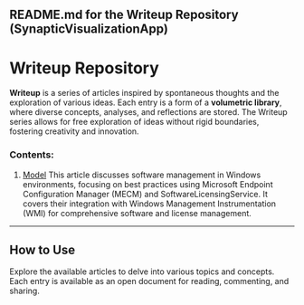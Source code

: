 ## README.md for the Writeup Repository (SynapticVisualizationApp)

# Writeup Repository

**Writeup** is a series of articles inspired by spontaneous thoughts and the exploration of various ideas. Each entry is a form of a **volumetric library**, where diverse concepts, analyses, and reflections are stored. The Writeup series allows for free exploration of ideas without rigid boundaries, fostering creativity and innovation.

### Contents:
1. [Model](model.md) 
   This article discusses software management in Windows environments, focusing on best practices using Microsoft Endpoint Configuration Manager (MECM) and SoftwareLicensingService. It covers their integration with Windows Management Instrumentation (WMI) for comprehensive software and license management.

---

## How to Use

Explore the available articles to delve into various topics and concepts. Each entry is available as an open document for reading, commenting, and sharing.
